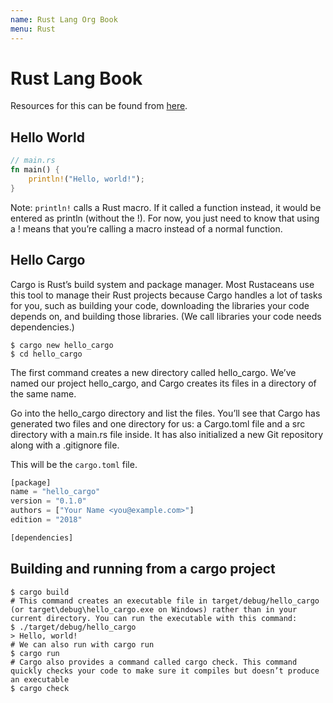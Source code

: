 ```yaml
---
name: Rust Lang Org Book
menu: Rust
---
```


# Rust Lang Book

Resources for this can be found from [here](https://doc.rust-lang.org/book/foreword.html).

## Hello World

```rust
// main.rs
fn main() {
    println!("Hello, world!");
}
```

Note: `println!` calls a Rust macro. If it called a function instead, it would be entered as println (without the !). For now, you just need to know that using a ! means that you’re calling a macro instead of a normal function.

## Hello Cargo

Cargo is Rust’s build system and package manager. Most Rustaceans use this tool to manage their Rust projects because Cargo handles a lot of tasks for you, such as building your code, downloading the libraries your code depends on, and building those libraries. (We call libraries your code needs dependencies.)

```shell
$ cargo new hello_cargo
$ cd hello_cargo
```

The first command creates a new directory called hello_cargo. We’ve named our project hello_cargo, and Cargo creates its files in a directory of the same name.

Go into the hello_cargo directory and list the files. You’ll see that Cargo has generated two files and one directory for us: a Cargo.toml file and a src directory with a main.rs file inside. It has also initialized a new Git repository along with a .gitignore file.

This will be the `cargo.toml` file.

```rust
[package]
name = "hello_cargo"
version = "0.1.0"
authors = ["Your Name <you@example.com>"]
edition = "2018"

[dependencies]
```

## Building and running from a cargo project

```shell
$ cargo build
# This command creates an executable file in target/debug/hello_cargo (or target\debug\hello_cargo.exe on Windows) rather than in your current directory. You can run the executable with this command:
$ ./target/debug/hello_cargo
> Hello, world!
# We can also run with cargo run
$ cargo run
# Cargo also provides a command called cargo check. This command quickly checks your code to make sure it compiles but doesn’t produce an executable
$ cargo check
```
